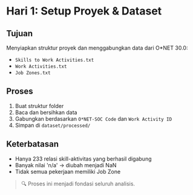 # Hari 1: Setup Proyek & Dataset

## Tujuan
Menyiapkan struktur proyek dan menggabungkan data dari O*NET 30.0:
- `Skills to Work Activities.txt`
- `Work Activities.txt`
- `Job Zones.txt`

## Proses
1. Buat struktur folder
2. Baca dan bersihkan data
3. Gabungkan berdasarkan `O*NET-SOC Code` dan `Work Activity ID`
4. Simpan di `dataset/processed/`

## Keterbatasan
- Hanya 233 relasi skill-aktivitas yang berhasil digabung
- Banyak nilai 'n/a' → diubah menjadi NaN
- Tidak semua pekerjaan memiliki Job Zone

> 🔍 Proses ini menjadi fondasi seluruh analisis.